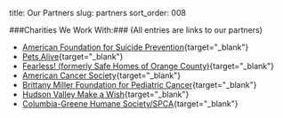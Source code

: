 title: Our Partners
slug: partners
sort_order: 008

###Charities We Work With:###
(All entries are links to our partners)

* [American Foundation for Suicide Prevention](https://afsp.org/){target="_blank"}
* [Pets Alive](https://www.petsalive.com/){target="_blank"}
* [Fearless! (formerly Safe Homes of Orange County)](https://safehomesorangecounty.org/){target="_blank"}
* [American Cancer Society](https://www.cancer.org/){target="_blank"}
* [Brittany Miller Foundation for Pediatric Cancer](http://brittanymiller.org/wordpress1/){target="_blank"}
* [Hudson Valley Make a Wish](https://hudson.wish.org/){target="_blank"}
* [Columbia-Greene Humane Society/SPCA](https://cghs.org/){target="_blank"}
